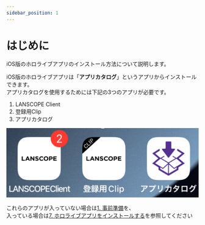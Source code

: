 ```yaml
---
sidebar_position: 1
---
```

# はじめに

iOS版のホロライブアプリのインストール方法について説明します。  

iOS版のホロライブアプリは「**アプリカタログ**」というアプリからインストールできます。  
アプリカタログを使用するためには下記の3つのアプリが必要です。

1. LANSCOPE Client
2. 登録用Clip
3. アプリカタログ

![img.png](img.png)

これらのアプリが入っていない場合は[1. 事前準備](prepare-iphone.md)を、  
入っている場合は[7. ホロライブアプリをインストールする](install-hololiveapp.md)を参照してください